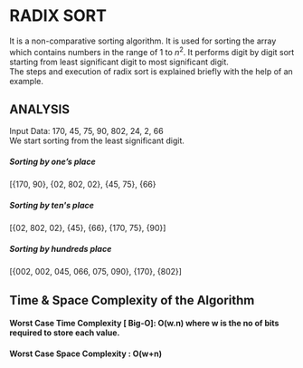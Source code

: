 # RADIX SORT
It is a non-comparative sorting algorithm. It is used for sorting the array which contains numbers in the range of 1 to $n^2$. It performs digit by digit sort starting from least significant digit to most significant digit.<br> 
The steps and execution of radix sort is explained briefly with the help of an example.<br>
## ANALYSIS
Input Data: 170, 45, 75, 90, 802, 24, 2, 66<br>
We start sorting from the least significant digit.<br>
##### Sorting by one’s place
[{170, 90}, {02, 802, 02}, {45, 75}, {66}
##### Sorting by ten's place
[{02, 802, 02}, {45}, {66}, {170, 75}, {90}]
##### Sorting by hundreds place 
[{002, 002, 045, 066, 075, 090}, {170}, {802}]
## Time & Space Complexity of the Algorithm
#### Worst Case Time Complexity [ Big-O]: O(w.n) where w is the no of bits required to store each value.
#### Worst Case Space Complexity : O(w+n)



